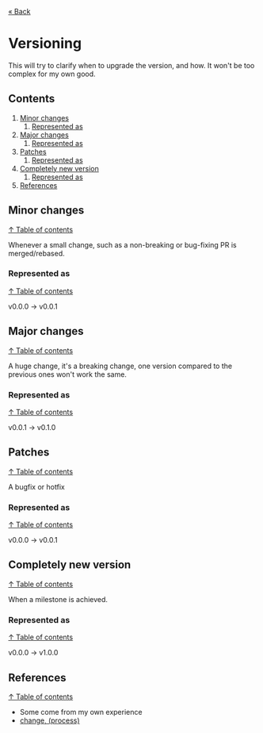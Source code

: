 [« Back](./README.md)

# Versioning #

This will try to clarify when to upgrade the version, and how. It won't be too complex for my own good.

## Contents

1. [Minor changes](#minor-changes)
    1. [Represented as](#represented-as)
1. [Major changes](#major-changes)
    1. [Represented as](#represented-as-1)
1. [Patches](#patches)
    1. [Represented as](#represented-as-2)
1. [Completely new version](#completely-new-version)
    1. [Represented as](#represented-as-3)
1. [References](#references)

## Minor changes
[↑ Table of contents](#contents)

Whenever a small change, such as a non-breaking or bug-fixing PR is merged/rebased.

### Represented as
[↑ Table of contents](#contents)

v0.0.0 -> v0.0.1

## Major changes
[↑ Table of contents](#contents)

A huge change, it's a breaking change, one version compared to the previous ones won't work the same.

### Represented as
[↑ Table of contents](#contents)

v0.0.1 -> v0.1.0

## Patches
[↑ Table of contents](#contents)

A bugfix or hotfix

### Represented as
[↑ Table of contents](#contents)

v0.0.0 -> v0.0.1

## Completely new version
[↑ Table of contents](#contents)

When a milestone is achieved.

### Represented as
[↑ Table of contents](#contents)

v0.0.0 -> v1.0.0

## References
[↑ Table of contents](#contents)

- Some come from my own experience
- [change, (process)](https://www.jedec.org/standards-documents/dictionary/terms/change-process)